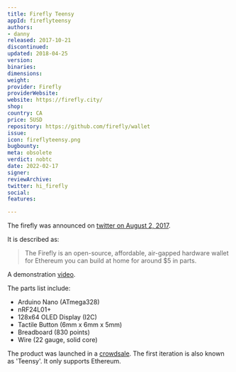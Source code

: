 ```yaml
---
title: Firefly Teensy
appId: fireflyteensy
authors:
- danny
released: 2017-10-21
discontinued: 
updated: 2018-04-25
version: 
binaries: 
dimensions: 
weight: 
provider: Firefly
providerWebsite: 
website: https://firefly.city/
shop: 
country: CA
price: 5USD
repository: https://github.com/firefly/wallet
issue: 
icon: fireflyteensy.png
bugbounty: 
meta: obsolete
verdict: nobtc
date: 2022-02-17
signer: 
reviewArchive: 
twitter: hi_firefly
social: 
features: 

---
```


The firefly was announced on [twitter on August 2, 2017](https://twitter.com/hi_firefly/status/892753742797443074).

It is described as:

> The Firefly is an open-source, affordable, air-gapped hardware wallet for Ethereum you can build at home for around $5 in parts.

A demonstration [video](https://www.youtube.com/watch?v=RcdgGPVPT-Y).

The parts list include:

- Arduino Nano (ATmega328)	
- nRF24L01+	
- 128x64 OLED Display (I2C)	
- Tactile Button (6mm x 6mm x 5mm)	
- Breadboard (830 points)	
- Wire (22 gauge, solid core)

The product was launched in a [crowdsale](https://ethers.io/#!/app-link/contribute.firefly.city). The first iteration is also known as 'Teensy'. It only supports Ethereum.
